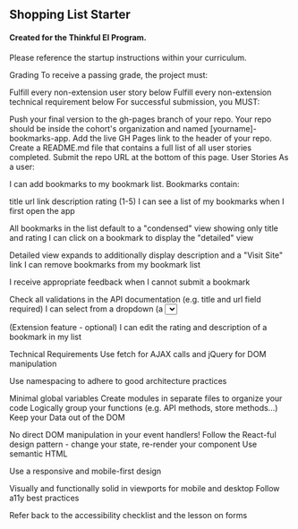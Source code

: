 ## Shopping List Starter

#### Created for the Thinkful EI Program.

Please reference the startup instructions within your curriculum.

Grading
To receive a passing grade, the project must:

Fulfill every non-extension user story below
Fulfill every non-extension technical requirement below
For successful submission, you MUST:

Push your final version to the gh-pages branch of your repo. Your repo should be inside the cohort's organization and named [yourname]-bookmarks-app.
Add the live GH Pages link to the header of your repo.
Create a README.md file that contains a full list of all user stories completed.
Submit the repo URL at the bottom of this page.
User Stories
As a user:

I can add bookmarks to my bookmark list. Bookmarks contain:

title
url link
description
rating (1-5)
I can see a list of my bookmarks when I first open the app

All bookmarks in the list default to a "condensed" view showing only title and rating
I can click on a bookmark to display the "detailed" view

Detailed view expands to additionally display description and a "Visit Site" link
I can remove bookmarks from my bookmark list

I receive appropriate feedback when I cannot submit a bookmark

Check all validations in the API documentation (e.g. title and url field required)
I can select from a dropdown (a <select> element) a "minimum rating" to filter the list by all bookmarks rated at or above the chosen selection

(Extension feature - optional) I can edit the rating and description of a bookmark in my list

Technical Requirements
Use fetch for AJAX calls and jQuery for DOM manipulation

Use namespacing to adhere to good architecture practices

Minimal global variables
Create modules in separate files to organize your code
Logically group your functions (e.g. API methods, store methods...)
Keep your Data out of the DOM

No direct DOM manipulation in your event handlers!
Follow the React-ful design pattern - change your state, re-render your component
Use semantic HTML

Use a responsive and mobile-first design

Visually and functionally solid in viewports for mobile and desktop
Follow a11y best practices

Refer back to the accessibility checklist and the lesson on forms